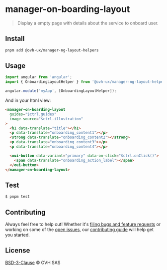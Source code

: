 # manager-on-boarding-layout

> Display a empty page with details about the service to onboard user.

## Install

```sh
pnpm add @ovh-ux/manager-ng-layout-helpers
```

## Usage

```js
import angular from 'angular';
import { OnboardingLayoutHelper } from '@ovh-ux/manager-ng-layout-helpers';

angular.module('myApp', [OnboardingLayoutHelper]);
```

And in your html view:

```html
<manager-on-boarding-layout
  guides="$ctrl.guides"
  image-source="$ctrl.illustration"
>
  <h1 data-translate="title"></h1>
  <p data-translate="onboarding_content1"></p>
  <strong data-translate="onboarding_content2"></strong>
  <p data-translate="onboarding_content3"></p>
  <p data-translate="onboarding_content4"></p>

  <oui-button data-variant="primary" data-on-click="$ctrl.onClick()">
    <span data-translate="onboarding_action_label"></span>
  </oui-button>
</manager-on-boarding-layout>
```

## Test

```sh
$ pnpm test
```

## Contributing

Always feel free to help out! Whether it's [filing bugs and feature requests](https://github.com/ovh/manager/issues/new) or working on some of the [open issues](https://github.com/ovh/manager/issues), our [contributing guide](https://github.com/ovh/manager/blob/master/CONTRIBUTING.md) will help get you started.

## License

[BSD-3-Clause](LICENSE) © OVH SAS
